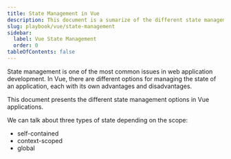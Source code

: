 ```yaml
---
title: State Management in Vue
description: This document is a sumarize of the different state management options in Vue.js.
slug: playbook/vue/state-management
sidebar:
  label: Vue State Management
  order: 0
tableOfContents: false
---
```


State management is one of the most common issues in web application development. In Vue, there are different options for managing the state of an application, each with its own advantages and disadvantages.

This document presents the different state management options in Vue applications.

We can talk about three types of state depending on the scope:

- self-contained
- context-scoped
- global
